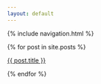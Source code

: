 ```yaml
---
layout: default
---
```


{% include navigation.html %}

  {% for post in site.posts %}
<p><a href="{{ post.url }}">{{ post.title }}</a></p>
  {% endfor %}

